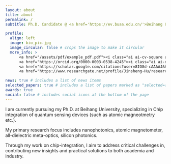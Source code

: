 ```yaml
---
layout: about
title: about
permalink: /
subtitle: Ph.D. Candidate @ <a href='https://ev.buaa.edu.cn/'>Beihang University</a>. 37 Xueyuan Road, Haidian District, Beijing, P.R. China, 100191.

profile:
  align: left
  image: bio_pic.jpg
  image_circular: false # crops the image to make it circular
  more_info: >
      <a href="/assets/pdf/example_pdf.pdf"><i class="ai ai-cv-square ai-2x"></i></a>
      <a href="https://orcid.org/0000-0003-0538-4245"><i class="ai ai-orcid ai-2x"></i></a>
      <a href="https://scholar.google.com/citations?user=8IO8d-cAAAAJ&hl=en"><i class="ai ai-google-scholar-square ai-2x"></i></a>
      <a href="https://www.researchgate.net/profile/Jinsheng-Hu/research"><i class="ai ai-researchgate ai-2x"></i></a>

news: true # includes a list of news items
selected_papers: true # includes a list of papers marked as "selected={true}"
awards: true
social: false # includes social icons at the bottom of the page
---
```


I am currently pursuing my Ph.D. at Beihang University, specializing in Chip integration of quantum sensing devices (such as atomic magneotmetry etc.). 

My primary research focus includes nanophotonics, atomic magnetometer, all-dielectric meta-optics, silicon photonics. 

Through my work on chip-integration, I aim to address critical challenges in, contributing new insights and practical solutions to both academia and industry.
